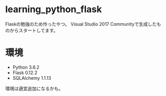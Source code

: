# learning_python_flask
Flaskの勉強のため作ったやつ。
Visual Studio 2017 Communityで生成したものからスタートしてます。

# 環境
* Python 3.6.2
* Flask 0.12.2
* SQLAlchemy 1.1.13

環境は適宜追加になるかも。
